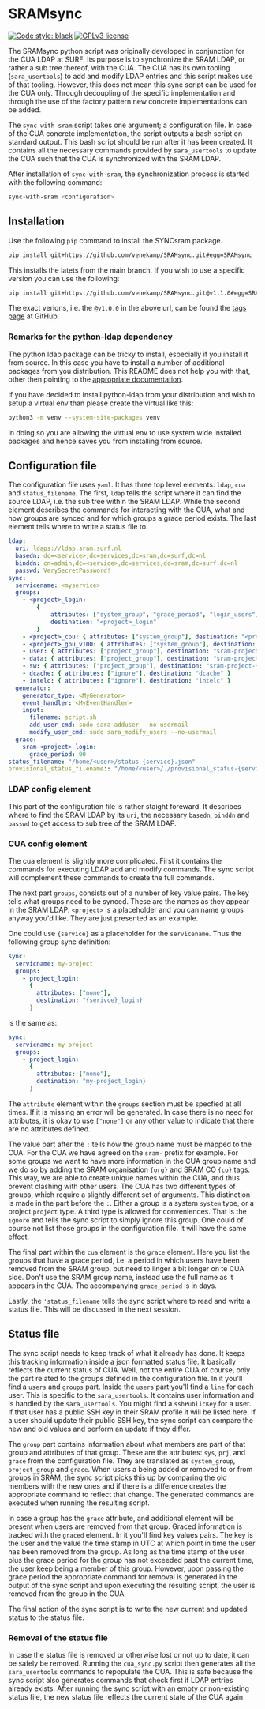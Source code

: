 # SRAMsync

[![Code style: black](https://img.shields.io/badge/code%20style-black-000000.svg)](https://github.com/psf/black)
[![GPLv3 license](https://img.shields.io/badge/License-GPLv3-ble.svg)](http://perso.crans.org/besson/LICENSE.html)

The SRAMsync python script was originally developed in conjunction for the CUA
LDAP at SURF. Its purpose is to synchronize the SRAM LDAP, or rather a sub tree
thereof, with the CUA. The CUA has its own tooling (`sara_usertools`) to add
and modify LDAP entries and this script makes use of that tooling. However,
this does not mean this sync script can be used for the CUA only. Through
decoupling of the specific implementation and through the use of the factory
pattern new concrete implementations can be added.

The `sync-with-sram` script takes one argument; a configuration file. In case
of the CUA concrete implementation, the script outputs a bash script on
standard output. This bash script should be run after it has been created. It
contains all the necessary commands provided by `sara_usertools` to update the
CUA such that the CUA is synchronized with the SRAM LDAP.

After installation of `sync-with-sram`, the synchronization process is started
with the following command:

```bash
sync-with-sram <configuration>
```

## Installation

Use the following `pip` command to install the SYNCsram package.

```bash
pip install git+https://github.com/venekamp/SRAMsync.git#egg=SRAMsync
```

This installs the latets from the main branch. If you wish to use a specific
version you can use the following:

```bash
pip install git+https://github.com/venekamp/SRAMsync.git@v1.1.0#egg=SRAMsync
```

The exact verions, i.e. the  `@v1.0.0` in the above url, can be found the
[tags page](https://github.com/venekamp/SRAMsync/tags) at GitHub.

### Remarks for the python-ldap dependency

The python ldap package can be tricky to install, especially if you install it
from source. In this case you have to install a number of additional packages
from you distribution. This README does not help you with that, other then
pointing to the
[appropriate documentation](https://www.python-ldap.org/en/python-ldap-3.3.0/installing.html).

If you have decided to install python-ldap from your distribution and wish to
setup a virtual env than please create the virtual like this:

```bash
python3 -m venv --system-site-packages venv
```

In doing so you are allowing the virtual env to use system wide installed
packages and hence saves you from installing from source.

## Configuration file

The configuration file uses `yaml`. It has three top level elements: `ldap`,
`cua` and `status_filename`. The first, `ldap` tells the script where it can
find the source LDAP, i.e. the sub tree within the SRAM LDAP. While the
second element describes the commands for interacting with the CUA, what and
how groups are synced and for which groups a grace period exists. The last
element tells where to write a status file to.

```yaml
ldap:
  uri: ldaps://ldap.sram.surf.nl
  basedn: dc=<service>,dc=services,dc=sram,dc=surf,dc=nl
  binddn: cn=admin,dc=<service>,dc=services,dc=sram,dc=surf,dc=nl
  passwd: VerySecretPassword!
sync:
  servicename: <myservice>
  groups:
    - <project>_login:
        {
            attributes: ["system_group", "grace_period", "login_users"],
            destination: "<project>_login"
        }
    - <project>_cpu: { attributes: ["system_group"], destination: "<project>_cpu" }
    - <project>_gpu_v100: { attributes: ["system_group"], destination: "<project>_gpu_v100" }
    - user: { attributes: ["project_group"], destination: "sram-project-{co}-user" }
    - data: { attributes: ["project_group"], destination: "sram-project-{co}-data" }
    - sw: { attributes: ["project_group"], destination: "sram-project-{co}-sw" }
    - dcache: { attributes: ["ignore"], destination: "dcache" }
    - intelc: { attributes: ["ignore"], destination: "intelc" }
  generator:
    generator_type: <MyGenerator>
    event_handler: <MyEventHandler>
    input:
      filename: script.sh
      add_user_cmd: sudo sara_adduser --no-usermail
      modify_user_cmd: sudo sara_modify_users --no-usermail
  grace:
    sram-<project>-login:
      grace_period: 90
status_filename: "/home/<user>/status-{service}.json"
provisional_status_filename:: "/home/<user>/./provisional_status-{service}.json"
```

### LDAP config element

This part of the configuration file is rather staight foreward. It describes
where to find the SRAM LDAP by its `uri`, the necessary `basedn`, `binddn` and
`passwd` to get access to sub tree of the SRAM LDAP.

### CUA config element

The cua element is slightly more complicated. First it contains the commands
for executing LDAP add and modify commands. The sync script will complement
these commands to create the full commands.

The next part `groups`, consists out of a number of key value pairs. The key
tells what groups need to be synced. These are the names as they appear in the
SRAM LDAP. `<project>` is a placeholder and you can name groups anyway you'd
like. They are just presented as an example.

One could use `{service}` as a placeholder for the `servicename`. Thus the
following group sync definition:

```yaml
sync:
  servicname: my-project
  groups:
    - project_login:
      {
        attributes: ["none"],
        destination: "{serivce}_login}
      }
```

is the same as:

```yaml
sync:
  servicname: my-project
  groups:
    - project_login:
      {
        attributes: ["none"],
        destination: "my-project_login}
      }
```

The `attribute` element within the `groups` section must be specfied at all
times. If it is missing an error will be generated. In case there is no need
for attributes, it is okay to use `["none"]` or any other value to indicate
that there are no attributes defined.

The value part after the `:` tells how the group name must be mapped to the
CUA. For the CUA we have agreed on the `sram-` prefix for example. For some
groups we want to have more information in the CUA group name and we do so by
adding the SRAM organisation `{org}` and SRAM CO `{co}` tags. This way, we are
able to create unique names within the CUA, and thus prevent clashing with
other users. The CUA has two different types of groups, which require a
slightly different set of arguments. This distinction is made in the part
before the `:`. Either a group is a system `system` type, or a project
`project` type. A third type is allowed for conveniences. That is the `ignore`
and tells the sync script to simply ignore this group. One could of course not
list those groups in the configuration file. It will have the same effect.

The final part within the `cua` element is the `grace` element. Here you list
the groups that have a grace period, i.e. a period in which users have been
removed from the SRAM group, but need to linger a bit longer on te CUA side.
Don't use the SRAM group name, instead use the full name as it appears in the
CUA. The accompanying `grace_period` is in days.

Lastly, the `'status_filename` tells the sync script where to read and write
a status file. This will be discussed in the next session.

## Status file

The sync script needs to keep track of what it already has done. It keeps this
tracking information inside a json formatted status file. It basically reflects
the current status of CUA. Well, not the entire CUA of course, only the part
related to the groups defined in the configuration file. In it you'll find a
`users` and `groups` part. Inside the `users` part you'll find a `line` for
each user. This is specific to the `sara_usertools`. It contains user
information and is handled by the `sara_usertools`. You might find a
`sshPublicKey` for a user. If that user has a public SSH key in their SRAM
profile it will be listed here. If a user should update their public SSH key,
the sync script can compare the new and old values and perform an update if
they differ.

The `group` part contains information about what members are part of that group
and attributes of that group. These are the attributes: `sys`, `prj`, and
`grace` from the configuration file. They are translated as `system_group`,
`project_group` and `grace`. When users a being added or removed to or from
groups in SRAM, the sync script picks this up by comparing the old members with
the new ones and if there is a difference creates the appropriate command to
reflect that change. The generated commands are executed when running the
resulting script.

In case a group has the `grace` attribute, and additional element will be
present when users are removed from that group. Graced information is tracked
with the `graced` element. In it you'll find key values pairs. The key is the
user and the value the time stamp in UTC at which point in time the user has
been removed from the group. As long as the time stamp of the user plus the
grace period for the group has not exceeded past the current time, the user
keep being a member of this group. However, upon passing the grace period the
appropriate command for removal is generated in the output of the sync script
and upon executing the resulting script, the user is removed from the group in
the CUA.

The final action of the sync script is to write the new current and updated
status to the status file.

### Removal of the status file

In case the status file is removed or otherwise lost or not up to date, it can
be safely be removed. Running the `cua_sync.py` script then generates all the
`sara_usertools` commands to repopulate the CUA. This is safe because the sync
script also generates commands that check first if LDAP entries already exists.
After running the sync script with an empty or non-existing status file, the
new status file reflects the current state of the CUA again.
